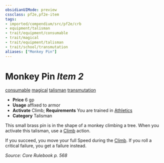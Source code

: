 ```yaml
---
obsidianUIMode: preview
cssclass: pf2e,pf2e-item
tags:
- imported/compendium/src/pf2e/crb
- equipment/talisman
- trait/equipment/consumable
- trait/magical
- trait/equipment/talisman
- trait/school/transmutation
aliases: ["Monkey Pin"]
---
```

# Monkey Pin *Item 2*  
[consumable](consumable.md)  [magical](magical.md)  [talisman](talisman.md)  [transmutation](transmutation.md)  

- **Price** 6 gp
- **Usage** affixed to armor
- **Activate** Climb; **Requirements** You are trained in [Athletics](../../skills.md#Athletics)
- **Category** Talisman

This small brass pin is in the shape of a monkey climbing a tree. When you activate this talisman, use a [Climb](climb.md) action.

If you succeed, you move your full Speed during the [Climb](climb.md). If you roll a critical failure, you get a failure instead.

*Source: Core Rulebook p. 568*